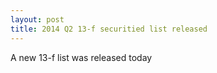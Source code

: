 ```yaml
---
layout: post
title: 2014 Q2 13-f securitied list released
---
```

A new 13-f list was released today

    
